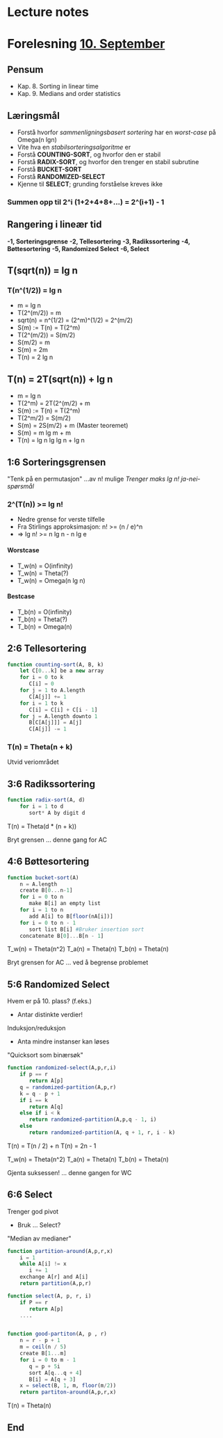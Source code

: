 # Lecture notes

# Forelesning <a href="./10sept.md">10. September</a>

## Pensum
- Kap. 8. Sorting in linear time
- Kap. 9. Medians and order statistics


## Læringsmål
- Forstå hvorfor _sammenligningsbasert sortering_ har en _worst-case_ på Omega(n lgn)
- Vite hva en _stabilsorteringsalgoritme_ er
- Forstå **COUNTING-SORT**, og hvorfor den er stabil
- Forstå **RADIX-SORT**, og hvorfor den trenger en stabil subrutine
- Forstå **BUCKET-SORT**
- Forstå **RANDOMIZED-SELECT**
- Kjenne til **SELECT**; grunding forståelse kreves ikke


### Summen opp til 2^i (1+2+4+8+...) = 2^(i+1) - 1

## Rangering i lineær tid

**-1, Sorteringsgrense**
**-2, Tellesortering**
**-3, Radikssortering**
**-4, Bøttesortering**
**-5, Randomized Select**
**-6, Select**

## T(sqrt(n)) = lg n
### T(n^(1/2)) = lg n
- m = lg n
- T(2^(m/2)) = m
- sqrt(n) = n^(1/2) = (2^m)^(1/2) = 2^(m/2)
- S(m) := T(n) = T(2^m)
- T(2^(m/2)) = S(m/2)
- S(m/2) = m
- S(m) = 2m
- T(n) = 2 lg n

## T(n) = 2T(sqrt(n)) + lg n
- m = lg n
- T(2^m) = 2T(2^(m/2) + m
- S(m) := T(n) = T(2^m)
- T(2^m/2) = S(m/2)
- S(m) = 2S(m/2) + m (Master teoremet)
- S(m) = m lg m + m
- T(n) = lg n lg lg n + lg n


## 1:6 Sorteringsgrensen
"Tenk på en permutasjon"
...av n! mulige
_Trenger maks lg n! ja-nei-spørsmål_


### 2^(T(n)) >= lg n!
- Nedre grense for verste tilfelle
- Fra Stirlings approksimasjon: n! >= (n / e)^n
- => lg n! >= n lg n - n lg e

#### Worstcase
- T_w(n) = O(infinity)
- T_w(n) = Theta(?)
- T_w(n) = Omega(n lg n)

#### Bestcase
- T_b(n) = O(infinity)
- T_b(n) = Theta(?)
- T_b(n) = Omega(n)

## 2:6 Tellesortering
```julia
function counting-sort(A, B, k)
    let C[0...k] be a new array
    for i = 0 to k
       C[i] = 0
    for j = 1 to A.length
       C[A[j]] += 1
    for i = 1 to k
       C[i] = C[i] + C[i - 1]
    for j = A.length downto 1
       B[C[A[j]]] = A[j]
       C[A[j]] -= 1
```
### T(n) = Theta(n + k)
Utvid veriområdet

## 3:6 Radikssortering
```julia
function radix-sort(A, d)
    for i = 1 to d
       sort* A by digit d
```

T(n) = Theta(d * (n + k))

Bryt grensen
... denne gang for AC

## 4:6 Bøttesortering
```julia
function bucket-sort(A)
    n = A.length
    create B[0...n-1]
    for i = 0 to n
       make B[i] an empty list
    for i = 1 to n
       add A[i] to B[floor(nA[i])]
    for i = 0 to n - 1
       sort list B[i] #Bruker insertion sort
    concatenate B[0]...B[n - 1]
```

T_w(n) = Theta(n^2)
T_a(n) = Theta(n)
T_b(n) = Theta(n)

Bryt grensen for AC
... ved å begrense problemet

## 5:6 Randomized Select

Hvem er på 10. plass? (f.eks.)
- Antar distinkte verdier!

Induksjon/reduksjon
- Anta mindre instanser kan løses

"Quicksort som binærsøk"
```julia
function randomized-select(A,p,r,i)
    if p == r
       return A[p]
    q = randomized-partition(A,p,r)
    k = q - p + 1
    if i == k
       return A[q]
    else if i < k
       return randomized-partition(A,p,q - 1, i)
    else
       return randomized-partition(A, q + 1, r, i - k)
```

T(n) = T(n / 2) + n
T(n) = 2n - 1

T_w(n) = Theta(n^2)
T_a(n) = Theta(n)
T_b(n) = Theta(n)

Gjenta suksessen!
... denne gangen for WC

## 6:6 Select

Trenger god pivot
- Bruk ... Select?

"Median av medianer"
```julia
function partition-around(A,p,r,x)
    i = 1
    while A[i] != x
       i += 1
    exchange A[r] and A[i]
    return partition(A,p,r)

function select(A, p, r, i)
    if P == r
       return A[p]
    ....


function good-partiton(A, p , r)
    n = r - p + 1
    m = ceil(n / 5)
    create B[1...m]
    for i = 0 to m - 1
       q = p + 5i
       sort A[q...q + 4]
       B[i] = A[q + 3]
    x = select(B, 1, m, floor(m/2))
    return partiton-around(A,p,r,x)
```

T(n) = Theta(n)

## End
